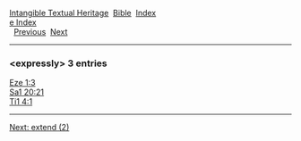 [Intangible Textual Heritage](../../index)  [Bible](../index) 
[Index](index)   
[e Index](_e_)  
  [Previous](c03996)  [Next](c03998) 

------------------------------------------------------------------------

### &lt;expressly&gt; 3 entries

[Eze 1:3](../kjv/eze001.htm#003)  
[Sa1 20:21](../kjv/sa1020.htm#021)  
[Ti1 4:1](../kjv/ti1004.htm#001)  

------------------------------------------------------------------------

[Next: extend (2)](c03998)
